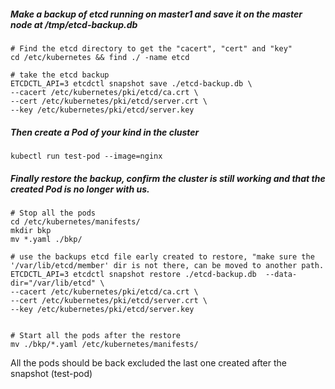 ##### Make a backup of etcd running on master1 and save it on the master node at /tmp/etcd-backup.db
```
# Find the etcd directory to get the "cacert", "cert" and "key"
cd /etc/kubernetes && find ./ -name etcd

# take the etcd backup
ETCDCTL_API=3 etcdctl snapshot save ./etcd-backup.db \
--cacert /etc/kubernetes/pki/etcd/ca.crt \
--cert /etc/kubernetes/pki/etcd/server.crt \
--key /etc/kubernetes/pki/etcd/server.key
```

##### Then create a Pod of your kind in the cluster
```
kubectl run test-pod --image=nginx
```

##### Finally restore the backup, confirm the cluster is still working and that the created Pod is no longer with us.
```
# Stop all the pods
cd /etc/kubernetes/manifests/
mkdir bkp
mv *.yaml ./bkp/

# use the backups etcd file early created to restore, "make sure the '/var/lib/etcd/member' dir is not there, can be moved to another path.
ETCDCTL_API=3 etcdctl snapshot restore ./etcd-backup.db  --data-dir="/var/lib/etcd" \
--cacert /etc/kubernetes/pki/etcd/ca.crt \
--cert /etc/kubernetes/pki/etcd/server.crt \
--key /etc/kubernetes/pki/etcd/server.key


# Start all the pods after the restore
mv ./bkp/*.yaml /etc/kubernetes/manifests/
```


All the pods should be back excluded the last one created after the snapshot (test-pod)

